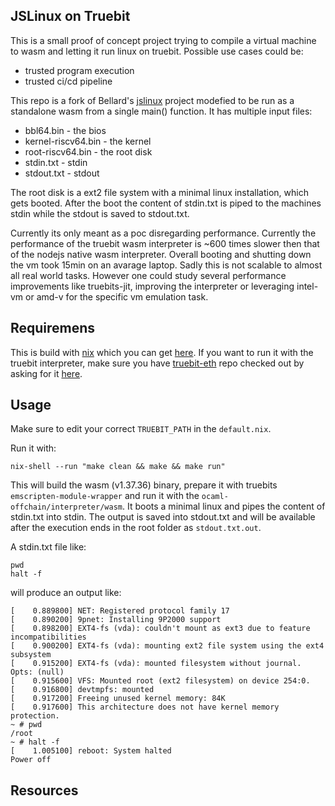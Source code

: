 ## JSLinux on Truebit

This is a small proof of concept project trying to compile a virtual
machine to wasm and letting it run linux on truebit.
Possible use cases could be:

- trusted program execution
- trusted ci/cd pipeline

This repo is a fork of Bellard's [jslinux] project modefied
to be run as a standalone wasm from a single main() function.
It has multiple input files:

- bbl64.bin - the bios
- kernel-riscv64.bin - the kernel
- root-riscv64.bin - the root disk
- stdin.txt - stdin
- stdout.txt - stdout

The root disk is a ext2 file system with a minimal linux installation,
which gets booted. After the boot the content of stdin.txt is piped to
the machines stdin while the stdout is saved to stdout.txt.

Currently its only meant as a poc disregarding performance. Currently
the performance of the truebit wasm interpreter is ~600 times slower
then that of the nodejs native wasm interpreter.
Overall booting and shutting down the vm took 15min on an avarage
laptop. Sadly this is not scalable to almost all real world tasks.
However one could study several performance improvements like truebits-jit,
improving the interpreter or leveraging intel-vm or amd-v for the specific vm emulation task.

## Requiremens

This is build with [nix] which you can get [here](https://nixos.org/download.html).
If you want to run it with the truebit interpreter, make sure
you have [truebit-eth] repo checked out by asking for it [here](https://gitter.im/TruebitProtocol/community).

## Usage

Make sure to edit your correct `TRUEBIT_PATH` in the `default.nix`.

Run it with:
```
nix-shell --run "make clean && make && make run"
```

This will build the wasm (v1.37.36) binary, prepare it with truebits
`emscripten-module-wrapper` and run it with the `ocaml-offchain/interpreter/wasm`.
It boots a minimal linux and pipes the content of stdin.txt into stdin.
The output is saved into stdout.txt and will be available after the execution ends
in the root folder as `stdout.txt.out`.

A stdin.txt file like:

```
pwd
halt -f

```

will produce an output like:

```
[    0.889800] NET: Registered protocol family 17
[    0.890200] 9pnet: Installing 9P2000 support
[    0.898200] EXT4-fs (vda): couldn't mount as ext3 due to feature incompatibilities
[    0.900200] EXT4-fs (vda): mounting ext2 file system using the ext4 subsystem
[    0.915200] EXT4-fs (vda): mounted filesystem without journal. Opts: (null)
[    0.915600] VFS: Mounted root (ext2 filesystem) on device 254:0.
[    0.916800] devtmpfs: mounted
[    0.917200] Freeing unused kernel memory: 84K
[    0.917600] This architecture does not have kernel memory protection.
~ # pwd
/root
~ # halt -f
[    1.005100] reboot: System halted
Power off
```


## Resources

[jslinux]: https://bellard.org/jslinux/
[nix]: https://nixos.org/
[truebit-eth]: https://github.com/TruebitProtocol/truebit-eth
